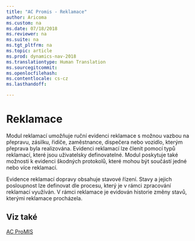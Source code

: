 ```yaml
---
title: "AC Promis - Reklamace"
author: Aricoma
ms.custom: na
ms.date: 07/18/2018
ms.reviewer: na
ms.suite: na
ms.tgt_pltfrm: na
ms.topic: article
ms.prod: dynamics-nav-2018
ms.translationtype: Human Translation
ms.sourcegitcommit: 
ms.openlocfilehash: 
ms.contentlocale: cs-cz
ms.lasthandoff: 

---
```



# <a name="pm-claim"></a>Reklamace

Modul reklamací umožňuje ruční evidenci reklamace s možnou vazbou na přepravu, zásilku, řidiče, zaměstnance, dispečera nebo vozidlo, kterým přeprava byla realizována. Evidenci reklamací lze členit pomocí typů reklamací, které jsou uživatelsky definovatelné. Modul poskytuje také možnosti k evidenci škodných protokolů, které mohou být součástí jedné nebo více reklamací.

Evidence reklamací dopravy obsahuje stavové řízení. Stavy a jejich posloupnost lze definovat dle procesu, který je v rámci zpracování reklamací využíván. V rámci reklamace je evidován historie změny stavů, kterými reklamace procházela.

## <a name="see-also"></a>Viz také  
[AC ProMIS](pm-promis.md)